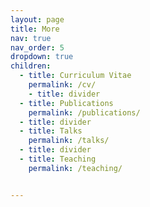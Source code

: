 ```yaml
---
layout: page
title: More
nav: true
nav_order: 5
dropdown: true
children:
  - title: Curriculum Vitae
    permalink: /cv/
    - title: divider
  - title: Publications
    permalink: /publications/
  - title: divider
  - title: Talks
    permalink: /talks/
  - title: divider
  - title: Teaching
    permalink: /teaching/


---
```

